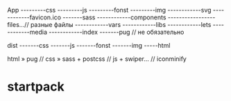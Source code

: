 App
---------css
---------js
---------fonst
---------img
------------svg
------------favicon.ico
-------sass
------------components
-----------------files...// разные файлы
------------vars
------------libs
------------lets
------------media
------------index
-------pug // не обязательно

dist
-------css
-------js
-------fonst
-------img
-----html

<!-- СБОРКА РАБОТАЕТ НА -->

html » pug // css » sass + postcss // js + swiper... // iconminify
# startpack
